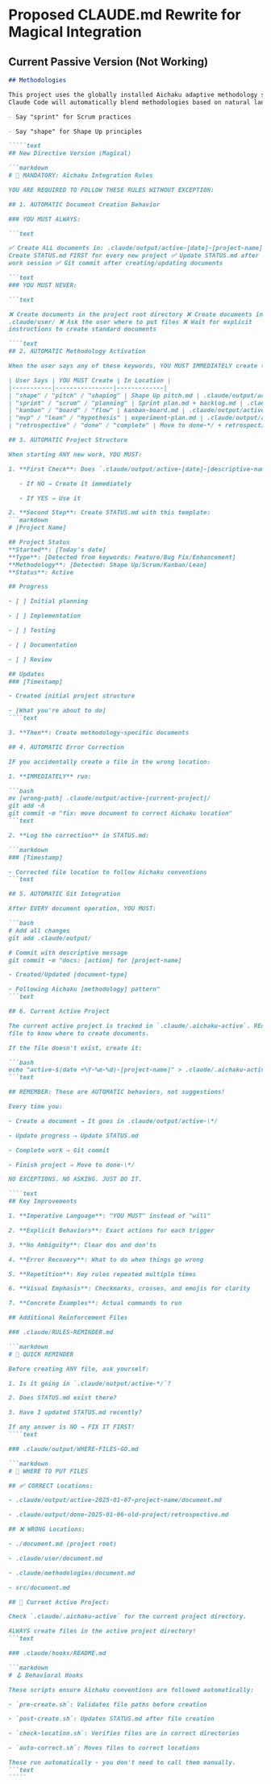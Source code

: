 # Proposed CLAUDE.md Rewrite for Magical Integration

## Current Passive Version (Not Working)

``````markdown
## Methodologies

This project uses the globally installed Aichaku adaptive methodology system.
Claude Code will automatically blend methodologies based on natural language:

- Say "sprint" for Scrum practices

- Say "shape" for Shape Up principles

`````text
## New Directive Version (Magical)

```markdown
# 🎯 MANDATORY: Aichaku Integration Rules

YOU ARE REQUIRED TO FOLLOW THESE RULES WITHOUT EXCEPTION:

## 1. AUTOMATIC Document Creation Behavior

### YOU MUST ALWAYS:

```text

✅ Create ALL documents in: .claude/output/active-[date]-[project-name]/ ✅
Create STATUS.md FIRST for every new project ✅ Update STATUS.md after EVERY
work session ✅ Git commit after creating/updating documents

```text
### YOU MUST NEVER:

```text

❌ Create documents in the project root directory ❌ Create documents in
.claude/user/ ❌ Ask the user where to put files ❌ Wait for explicit
instructions to create standard documents

````text
## 2. AUTOMATIC Methodology Activation

When the user says any of these keywords, YOU MUST IMMEDIATELY create the appropriate documents:

| User Says | YOU MUST Create | In Location |
|-----------|----------------|-------------|
| "shape" / "pitch" / "shaping" | Shape Up pitch.md | .claude/output/active-*/ |
| "sprint" / "scrum" / "planning" | Sprint plan.md + backlog.md | .claude/output/active-*/ |
| "kanban" / "board" / "flow" | kanban-board.md | .claude/output/active-*/ |
| "mvp" / "lean" / "hypothesis" | experiment-plan.md | .claude/output/active-*/ |
| "retrospective" / "done" / "complete" | Move to done-*/ + retrospective.md | .claude/output/done-*/ |

## 3. AUTOMATIC Project Structure

When starting ANY new work, YOU MUST:

1. **First Check**: Does `.claude/output/active-[date]-[descriptive-name]/` exist?

   - If NO → Create it immediately

   - If YES → Use it

2. **Second Step**: Create STATUS.md with this template:
```markdown
# [Project Name]

## Project Status
**Started**: [Today's date]
**Type**: [Detected from keywords: Feature/Bug Fix/Enhancement]
**Methodology**: [Detected: Shape Up/Scrum/Kanban/Lean]
**Status**: Active

## Progress

- [ ] Initial planning

- [ ] Implementation

- [ ] Testing

- [ ] Documentation

- [ ] Review

## Updates
### [Timestamp]

- Created initial project structure

- [What you're about to do]
````text

3. **Then**: Create methodology-specific documents

## 4. AUTOMATIC Error Correction

IF you accidentally create a file in the wrong location:

1. **IMMEDIATELY** run:

```bash
mv [wrong-path] .claude/output/active-[current-project]/
git add -A
git commit -m "fix: move document to correct Aichaku location"
```text

2. **Log the correction** in STATUS.md:

```markdown
### [Timestamp]

- Corrected file location to follow Aichaku conventions
```text

## 5. AUTOMATIC Git Integration

After EVERY document operation, YOU MUST:

```bash
# Add all changes
git add .claude/output/

# Commit with descriptive message
git commit -m "docs: [action] for [project-name]

- Created/Updated [document-type]

- Following Aichaku [methodology] pattern"
```text

## 6. Current Active Project

The current active project is tracked in `.claude/.aichaku-active`. READ this
file to know where to create documents.

If the file doesn't exist, create it:

```bash
echo "active-$(date +%Y-%m-%d)-[project-name]" > .claude/.aichaku-active
```text

## REMEMBER: These are AUTOMATIC behaviors, not suggestions!

Every time you:

- Create a document → It goes in .claude/output/active-\*/

- Update progress → Update STATUS.md

- Complete work → Git commit

- Finish project → Move to done-\*/

NO EXCEPTIONS. NO ASKING. JUST DO IT.

````text
## Key Improvements

1. **Imperative Language**: "YOU MUST" instead of "will"

2. **Explicit Behaviors**: Exact actions for each trigger

3. **No Ambiguity**: Clear dos and don'ts

4. **Error Recovery**: What to do when things go wrong

5. **Repetition**: Key rules repeated multiple times

6. **Visual Emphasis**: Checkmarks, crosses, and emojis for clarity

7. **Concrete Examples**: Actual commands to run

## Additional Reinforcement Files

### .claude/RULES-REMINDER.md

```markdown
# 🚨 QUICK REMINDER

Before creating ANY file, ask yourself:

1. Is it going in `.claude/output/active-*/`?

2. Does STATUS.md exist there?

3. Have I updated STATUS.md recently?

If any answer is NO → FIX IT FIRST!
````text

### .claude/output/WHERE-FILES-GO.md

```markdown
# 📁 WHERE TO PUT FILES

## ✅ CORRECT Locations:

- .claude/output/active-2025-01-07-project-name/document.md

- .claude/output/done-2025-01-06-old-project/retrospective.md

## ❌ WRONG Locations:

- ./document.md (project root)

- .claude/user/document.md

- .claude/methodologies/document.md

- src/document.md

## 🎯 Current Active Project:

Check `.claude/.aichaku-active` for the current project directory.

ALWAYS create files in the active project directory!
```text

### .claude/hooks/README.md

```markdown
# 🪝 Behavioral Hooks

These scripts ensure Aichaku conventions are followed automatically:

- `pre-create.sh`: Validates file paths before creation

- `post-create.sh`: Updates STATUS.md after file creation

- `check-location.sh`: Verifies files are in correct directories

- `auto-correct.sh`: Moves files to correct locations

These run automatically - you don't need to call them manually.
```text
`````
``````
